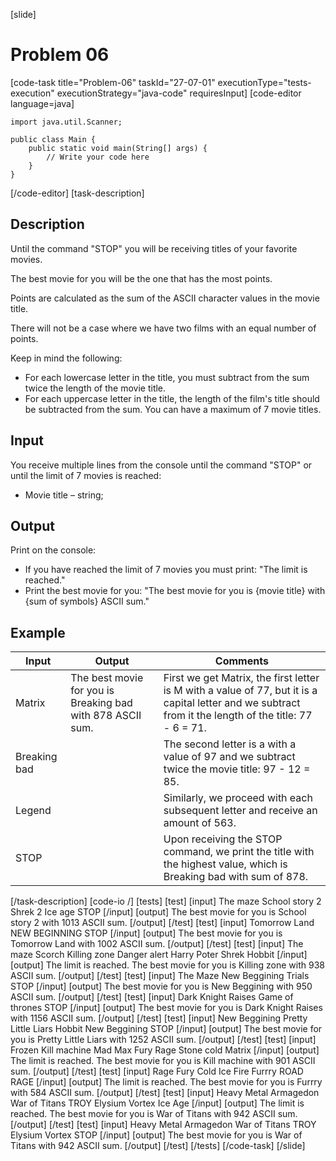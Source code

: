[slide]
# Problem 06
[code-task title="Problem-06" taskId="27-07-01" executionType="tests-execution" executionStrategy="java-code" requiresInput]
[code-editor language=java]
```
import java.util.Scanner;

public class Main {
    public static void main(String[] args) {
        // Write your code here
    }
}
```
[/code-editor]
[task-description]
## Description
Until the command "STOP" you will be receiving titles of your favorite movies.

The best movie for you will be the one that has the most points.

Points are calculated as the sum of the ASCII character values in the movie title.

There will not be a case where we have two films with an equal number of points.

Keep in mind the following:
- For each lowercase letter in the title, you must subtract from the sum twice the length of the movie title.
- For each uppercase letter in the title, the length of the film's title should be subtracted from the sum.
You can have a maximum of 7 movie titles.

## Input
You receive multiple lines from the console until the command "STOP" or until the limit of 7 movies is reached:
- Movie title – string;

## Output
Print on the console:
- If you have reached the limit of 7 movies you must print: "The limit is reached."
- Print the best movie for you: "The best movie for you is \{movie title\} with \{sum of symbols\} ASCII sum."

## Example
| **Input** | **Output** | **Comments** |
| --- | --- | --- |
| Matrix | The best movie for you is Breaking bad with 878 ASCII sum. | First we get Matrix, the first letter is M with a value of 77, but it is a capital letter and we subtract from it the length of the title: 77 - 6 = 71. |
| Breaking bad | | The second letter is a with a value of 97 and we subtract twice the movie title: 97 - 12 = 85.|
| Legend | | Similarly, we proceed with each subsequent letter and receive an amount of 563. |
| STOP | | Upon receiving the STOP command, we print the title with the highest value, which is Breaking bad with sum of 878. |

[/task-description]
[code-io /]
[tests]
[test]
[input]
The maze
School story 2
Shrek 2
Ice age
STOP
[/input]
[output]
The best movie for you is School story 2 with 1013 ASCII sum.
[/output]
[/test]
[test]
[input]
Tomorrow Land
NEW BEGINNING
STOP
[/input]
[output]
The best movie for you is Tomorrow Land with 1002 ASCII sum.
[/output]
[/test]
[test]
[input]
The maze
Scorch
Killing zone
Danger alert
Harry Poter
Shrek
Hobbit
[/input]
[output]
The limit is reached.
The best movie for you is Killing zone with 938 ASCII sum.
[/output]
[/test]
[test]
[input]
The Maze
New Beggining
Trials
STOP
[/input]
[output]
The best movie for you is New Beggining with 950 ASCII sum.
[/output]
[/test]
[test]
[input]
Dark Knight Raises
Game of thrones
STOP
[/input]
[output]
The best movie for you is Dark Knight Raises with 1156 ASCII sum.
[/output]
[/test]
[test]
[input]
New Beggining
Pretty Little Liars
Hobbit New Beggining
STOP
[/input]
[output]
The best movie for you is Pretty Little Liars with 1252 ASCII sum.
[/output]
[/test]
[test]
[input]
Frozen
Kill machine
Mad Max
Fury
Rage
Stone cold
Matrix
[/input]
[output]
The limit is reached.
The best movie for you is Kill machine with 901 ASCII sum.
[/output]
[/test]
[test]
[input]
Rage
Fury
Cold
Ice
Fire
Furrry
ROAD RAGE
[/input]
[output]
The limit is reached.
The best movie for you is Furrry with 584 ASCII sum.
[/output]
[/test]
[test]
[input]
Heavy Metal
Armagedon
War of Titans
TROY
Elysium
Vortex
Ice Age
[/input]
[output]
The limit is reached.
The best movie for you is War of Titans with 942 ASCII sum.
[/output]
[/test]
[test]
[input]
Heavy Metal
Armagedon
War of Titans
TROY
Elysium
Vortex
STOP
[/input]
[output]
The best movie for you is War of Titans with 942 ASCII sum.
[/output]
[/test]
[/tests]
[/code-task]
[/slide]